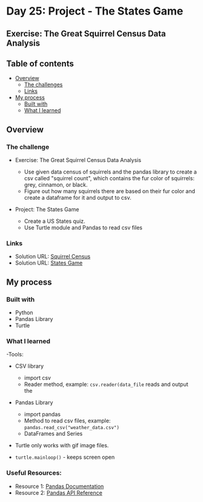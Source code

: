 # Day 25: Project - The States Game
## Exercise: The Great Squirrel Census Data Analysis

## Table of contents

- [Overview](#overview)
  - [The challenges](#the-challenge)
  - [Links](#links)
- [My process](#my-process)
  - [Built with](#built-with)
  - [What I learned](#what-i-learned)

## Overview

### The challenge

- Exercise: The Great Squirrel Census Data Analysis
  - Use given data census of squirrels and the pandas library to create a csv called "squirrel count", which contains the fur color of squirrels: grey, cinnamon, or black.
  - Figure out how many squirrels there are based on their fur color and create a dataframe for it and output to csv.

- Project: The States Game
  - Create a US States quiz.
  - Use Turtle module and Pandas to read csv files

### Links

- Solution URL: [Squirrel Census](https://github.com/Mikerniker/100_Days_of_Python/tree/main/Day25/Squirrel%20Census)
- Solution URL: [States Game](https://github.com/Mikerniker/100_Days_of_Python/tree/main/Day25/States%20Game)

## My process

### Built with

- Python
- Pandas Library
- Turtle

### What I learned
-Tools: 
- CSV library
  - import csv
  - Reader method, example: `csv.reader(data_file`  reads and output the

- Pandas Library
  - import pandas
  - Method to read csv files, example: `pandas.read_csv("weather_data.csv")`
  - DataFrames and Series

- Turtle only works with gif image files.
- `turtle.mainloop()` - keeps screen open

### Useful Resources:
- Resource 1: [Pandas Documentation](https://pandas.pydata.org/docs/)
- Resource 2: [Pandas API Reference](https://pandas.pydata.org/docs/reference/index.html)
